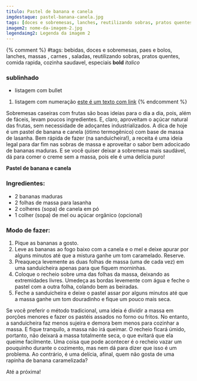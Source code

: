 ```yaml
---
titulo: Pastel de banana e canela
imgdestaque: pastel-banana-canela.jpg
tags: [doces e sobremesas, lanches, reutilizando sobras, pratos quentes, comida rapida]
imagem2: nome-da-imagem-2.jpg
legendaimg2: Legenda da imagem 2
---
```

{% comment %}
#tags: bebidas, doces e sobremesas, paes e bolos, lanches, massas , carnes , saladas, reutilizando sobras, pratos quentes, comida rapida, cozinha saudavel, especiais
**bold**
*italico*
### sublinhado
* listagem com bullet
1. listagem com numeração
[este é um texto com link](https://www.enderecodolink.com)
{% endcomment %}

Sobremesas caseiras com frutas são boas ideias para o dia a dia, pois, além de fáceis, levam poucos ingredientes. E, claro, aproveitam o açúcar natural das frutas, sem necessidade de adoçantes industrializados. A dica de hoje é um pastel de banana e canela (ótimo termogênico) com base de massa de lasanha. Bem rápida de fazer (na sanduicheira!), a receita é uma ideia legal para dar fim nas sobras de massa e aproveitar o sabor bem adocicado de bananas maduras. E se você quiser deixar a sobremesa mais saudável, dá para comer o creme sem a massa, pois ele é uma delícia puro!

**Pastel de banana e canela**

### Ingredientes:

* 2 bananas maduras
* 2 folhas de massa para lasanha
* 2 colheres (sopa) de canela em pó
* 1 colher (sopa) de mel ou açúcar orgânico (opcional)

### Modo de fazer:

1. Pique as bananas a gosto.
2. Leve as bananas ao fogo baixo com a canela e o mel e deixe apurar por alguns minutos até que a mistura ganhe um tom caramelado. Reserve. 
3. Preaqueça levemente as duas folhas de massa (uma de cada vez) em uma sanduicheira apenas para que fiquem morninhas.
4. Coloque o recheio sobre uma das folhas da massa, deixando as extremidades livres. Umedeça as bordas levemente com água e feche o pastel com a outra folha, colando bem as beiradas. 
5. Feche a sanduicheira e deixe o pastel assar por alguns minutos até que a massa ganhe um tom douradinho e fique um pouco mais seca.  

Se você preferir o método tradicional, uma ideia é dividir a massa em porções menores e fazer os pastéis assados no forno ou fritos. No entanto, a sanduicheira faz menos sujeira e demora bem menos para cozinhar a massa. E fique tranquilo, a massa não irá queimar. O recheio ficará úmido, portanto, não deixará a massa totalmente seca, o que evitará que ela queime facilmente. Uma coisa que pode acontecer é o recheio vazar um pouquinho durante o cozimento, mas nem dá para dizer que isso é um problema. Ao contrário, é uma delícia, afinal, quem não gosta de uma rapinha de banana caramelizada? 

Até a próxima!
